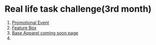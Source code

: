 # Real life task challenge(3rd month)
1. [Promotional Event](https://a331998513.github.io/projects/pricebox/)
2. [Feature Box](https://a331998513.github.io/projects/Featurebox/)
3. [Base Apparel coming soon page](https://a331998513.github.io/projects/BeautyMain/index.html)
4. 
